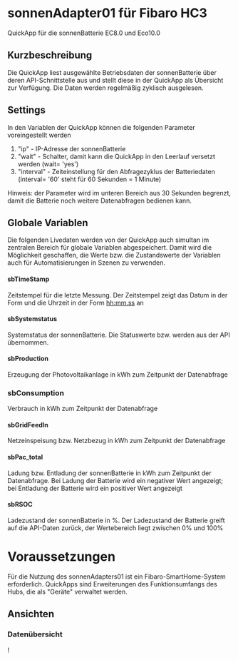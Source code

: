 # sonnenAdapter01 für Fibaro HC3
QuickApp für die sonnenBatterie EC8.0 und Eco10.0

## Kurzbeschreibung
Die QuickApp liest ausgewählte Betriebsdaten der sonnenBatterie über deren API-Schnittstelle aus und stellt diese in der QuickApp als Übersicht zur Verfügung. Die Daten werden regelmäßig zyklisch ausgelesen.

## Settings
In den Variablen der QuickApp können die folgenden Parameter voreingestellt werden

1. "ip" - IP-Adresse der sonnenBatterie
2. "wait" - Schalter, damit kann die QuickApp in den Leerlauf versetzt werden (wait= 'yes')
3. "interval" - Zeiteinstellung für den Abfragezyklus der Batteriedaten (interval= '60' steht für 60 Sekunden = 1 Minute)

Hinweis: der Parameter <interval> wird im unteren Bereich aus 30 Sekunden begrenzt, damit die Batterie noch weitere Datenabfragen bedienen kann.

## Globale Variablen
Die folgenden Livedaten werden von der QuickApp auch simultan im zentralen Bereich für globale Variablen abgespeichert. Damit wird die Möglichkeit geschaffen, die Werte bzw. die Zustandswerte der Variablen auch für Automatisierungen in Szenen zu verwenden.

#### sbTimeStamp
  Zeitstempel für die letzte Messung.
  Der Zeitstempel zeigt das Datum in der Form <yyyy-mm-dd> und die Uhrzeit in der Form <hh:mm.ss> an  

#### sbSystemstatus
  Systemstatus der sonnenBatterie. 
  Die Statuswerte <OnGrid> bzw.<OffGrid> werden aus der API übernommen.

#### sbProduction 
  Erzeugung der Photovoltaikanlage in kWh zum Zeitpunkt der Datenabfrage

### sbConsumption 
  Verbrauch in kWh zum Zeitpunkt der Datenabfrage

#### sbGridFeedIn
  Netzeinspeisung bzw. Netzbezug in kWh zum Zeitpunkt der Datenabfrage

#### sbPac_total
  Ladung bzw. Entladung der sonnenBatterie in kWh zum Zeitpunkt der Datenabfrage. 
  Bei Ladung der Batterie wird ein negativer Wert angezeigt; bei Entladung der    Batterie wird ein positiver Wert angezeigt

#### sbRSOC
  Ladezustand der sonnenBatterie in %. Der Ladezustand der Batterie greift auf die API-Daten zurück, der Wertebereich liegt zwischen 0% und 100%
  
# Voraussetzungen
Für die Nutzung des sonnenAdapters01 ist ein Fibaro-SmartHome-System erforderlich. QuickApps sind Erweiterungen des Funktionsumfangs des Hubs, die als "Geräte" verwaltet werden.

## Ansichten
### Datenübersicht
!
  
  
  
  
  
